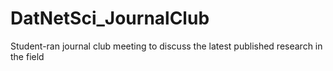 # DatNetSci_JournalClub
Student-ran journal club meeting to discuss the latest published research in the field
